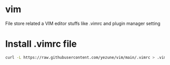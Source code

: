 # vim
File store related a VIM editor  stuffs like  .vimrc  and plugin manager setting

# Install .vimrc file

```sh
curl -L https://raw.githubusercontent.com/yezune/vim/main/.vimrc > .vimrc

```
